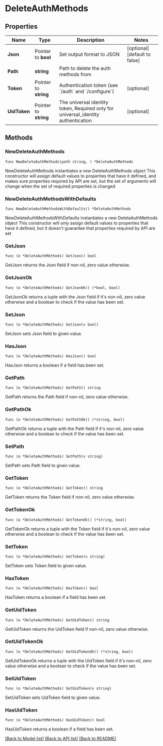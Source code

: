 # DeleteAuthMethods

## Properties

Name | Type | Description | Notes
------------ | ------------- | ------------- | -------------
**Json** | Pointer to **bool** | Set output format to JSON | [optional] [default to false]
**Path** | **string** | Path to delete the auth methods from | 
**Token** | Pointer to **string** | Authentication token (see &#x60;/auth&#x60; and &#x60;/configure&#x60;) | [optional] 
**UidToken** | Pointer to **string** | The universal identity token, Required only for universal_identity authentication | [optional] 

## Methods

### NewDeleteAuthMethods

`func NewDeleteAuthMethods(path string, ) *DeleteAuthMethods`

NewDeleteAuthMethods instantiates a new DeleteAuthMethods object
This constructor will assign default values to properties that have it defined,
and makes sure properties required by API are set, but the set of arguments
will change when the set of required properties is changed

### NewDeleteAuthMethodsWithDefaults

`func NewDeleteAuthMethodsWithDefaults() *DeleteAuthMethods`

NewDeleteAuthMethodsWithDefaults instantiates a new DeleteAuthMethods object
This constructor will only assign default values to properties that have it defined,
but it doesn't guarantee that properties required by API are set

### GetJson

`func (o *DeleteAuthMethods) GetJson() bool`

GetJson returns the Json field if non-nil, zero value otherwise.

### GetJsonOk

`func (o *DeleteAuthMethods) GetJsonOk() (*bool, bool)`

GetJsonOk returns a tuple with the Json field if it's non-nil, zero value otherwise
and a boolean to check if the value has been set.

### SetJson

`func (o *DeleteAuthMethods) SetJson(v bool)`

SetJson sets Json field to given value.

### HasJson

`func (o *DeleteAuthMethods) HasJson() bool`

HasJson returns a boolean if a field has been set.

### GetPath

`func (o *DeleteAuthMethods) GetPath() string`

GetPath returns the Path field if non-nil, zero value otherwise.

### GetPathOk

`func (o *DeleteAuthMethods) GetPathOk() (*string, bool)`

GetPathOk returns a tuple with the Path field if it's non-nil, zero value otherwise
and a boolean to check if the value has been set.

### SetPath

`func (o *DeleteAuthMethods) SetPath(v string)`

SetPath sets Path field to given value.


### GetToken

`func (o *DeleteAuthMethods) GetToken() string`

GetToken returns the Token field if non-nil, zero value otherwise.

### GetTokenOk

`func (o *DeleteAuthMethods) GetTokenOk() (*string, bool)`

GetTokenOk returns a tuple with the Token field if it's non-nil, zero value otherwise
and a boolean to check if the value has been set.

### SetToken

`func (o *DeleteAuthMethods) SetToken(v string)`

SetToken sets Token field to given value.

### HasToken

`func (o *DeleteAuthMethods) HasToken() bool`

HasToken returns a boolean if a field has been set.

### GetUidToken

`func (o *DeleteAuthMethods) GetUidToken() string`

GetUidToken returns the UidToken field if non-nil, zero value otherwise.

### GetUidTokenOk

`func (o *DeleteAuthMethods) GetUidTokenOk() (*string, bool)`

GetUidTokenOk returns a tuple with the UidToken field if it's non-nil, zero value otherwise
and a boolean to check if the value has been set.

### SetUidToken

`func (o *DeleteAuthMethods) SetUidToken(v string)`

SetUidToken sets UidToken field to given value.

### HasUidToken

`func (o *DeleteAuthMethods) HasUidToken() bool`

HasUidToken returns a boolean if a field has been set.


[[Back to Model list]](../README.md#documentation-for-models) [[Back to API list]](../README.md#documentation-for-api-endpoints) [[Back to README]](../README.md)


